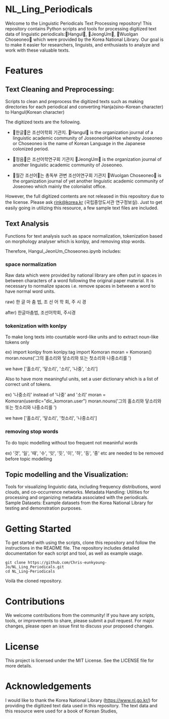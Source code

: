# NL_Ling_Periodicals
Welcome to the Linguistic Periodicals Text Processing repository! This repository contains Python scripts and tools for processing digitized text data of linguistic periodicals:󰡔Hangul󰡕, 󰡔JeongUm󰡕, 󰡔Wuolgan Choseoneo󰡕  which were provided by the Korea National Library. Our goal is to make it easier for researchers, linguists, and enthusiasts to analyze and work with these valuable texts.

# Features
## Text Cleaning and Preprocessing: 
Scripts to clean and preprocess the digitized texts such as making directories for each periodical and converting Hanja(sino-Korean character) to Hangul(Korean character)

The digitized texts are the following. 

- 󰡔한글󰡕은 조선어학회 기관지.
󰡔Hangul󰡕 is the organization journal of a linguistic academic community of JoseoneoHakHoe whereby Joseoneo or Choseoneo is the name of Korean Language in the Japanese colonized period. 

- 󰡔정음󰡕은 조선어학연구회 기관지 
󰡔JeongUm󰡕 is the organization journal of another linguistic academic community of Joseoneo.  

- 󰡔월간 조선어󰡕는 총독부 관변 조선어연구회 기관지
󰡔Wuolgan Choseoneo󰡕 is the organization journal of yet another linguistic academic community of Joseoneo which mainly the colonialist office. 

However, the full digitized contents are not released in this repository due to the license.  Please ask rink@korea.kr (국립중앙도서관 연구정보실). 
Just to get easily going in utilizing this resource, a few sample text files are included. 


## Text Analysis 
Functions for text analysis such as space normalization, tokenization based on morphology analyser which is konlpy, and removing stop words.

Therefore, Hangul_JeonUm_Choseoneo.ipynb includes: 

### space normalization
Raw data which were provided by national library are often put in spaces in between characters of a word following the original paper material. 
It is necessary to normalize spaces i.e. remove spaces in between a word to have normal word units. 

raw) 한 글 마 춤 법, 조 선 어 학 회, 주 시 경

after) 한글마춤법, 조선어학회, 주시경

### tokenization with konlpy
To make long texts into countable word-like units and to extract noun-like tokens only 

ex) 
import konlpy
from konlpy.tag import Komoran
moran = Komoran()
moran.nouns('그의 홀소리와 닿소리와 또는 첫소리와 나중소리를 ') 

we have ['홀소리', '닿소리', '소리', '나중', '소리']

Also to have more meaningful units, set a user dictionary which is a list of correct unit of tokens. 

ex) '나중소리' instead of '나중' and '소리'
moran = Komoran(userdic="dic_komoran.user")
moran.nouns('그의 홀소리와 닿소리와 또는 첫소리와 나중소리를 ')

we have ['홀소리', '닿소리', '첫소리', '나중소리']


### removing stop words 
To do topic modelling without too frequent not meaninful words

ex) '것', '일', '때', '수', '잇', '듯', '이', '하', '등', '중' etc are needed to be removed before topic modelling

## Topic modelling and the Visualization: 
Tools for visualizing linguistic data, including frequency distributions, word clouds, and co-occurrence networks.
Metadata Handling: Utilities for processing and organizing metadata associated with the periodicals.
Sample Datasets: Example datasets from the Korea National Library for testing and demonstration purposes.

# Getting Started
To get started with using the scripts, clone this repository and follow the instructions in the README file. The repository includes detailed documentation for each script and tool, as well as example usage.

```command terminal 
git clone https://github.com/Chris-eunkyoung-Jo/NL_Ling_Periodicals.git
cd NL_Ling-Periodicals
```
Voilà the cloned repository. 


# Contributions
We welcome contributions from the community! If you have any scripts, tools, or improvements to share, please submit a pull request. For major changes, please open an issue first to discuss your proposed changes.


# License
This project is licensed under the MIT License. See the LICENSE file for more details.

# Acknowledgements
I would like to thank the Korea National Library (https://www.nl.go.kr/) for providing the digitized text data used in this repository. 
The text data and this resource were used for a book of Korean Studies, 

